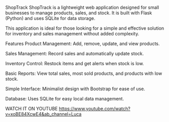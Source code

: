 ShopTrack
ShopTrack is a lightweight web application designed for small businesses to manage products, sales, and stock. It is built with Flask (Python) and uses SQLite for data storage.

This application is ideal for those looking for a simple and effective solution for inventory and sales management without added complexity.

Features
Product Management: Add, remove, update, and view products.

Sales Management: Record sales and automatically update stock.

Inventory Control: Restock items and get alerts when stock is low.

Basic Reports: View total sales, most sold products, and products with low stock.

Simple Interface: Minimalist design with Bootstrap for ease of use.

Database: Uses SQLite for easy local data management.

WATCH IT ON YOUTUBE https://www.youtube.com/watch?v=xoBE84XcwE4&ab_channel=Luca